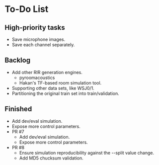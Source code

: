 # To-Do List

## High-priority tasks

- Save microphone images. 
- Save each channel separately. 


## Backlog

- Add other RIR generation engines.
    - pyroomacoustics
    - Hakan's TF-based room simulation tool. 
- Supporting other data sets, like WSJ0/1. 
- Partitioning the original train set into train/validation. 


## Finished

- Add dev/eval simulation. 
- Expose more control parameters. 
- PR #7
    - Add dev/eval simulation. 
    - Expose more control parameters. 
- PR #8
    - Ensure simulation reproducibility against the --split value change. 
    - Add MD5 chucksum validation. 
